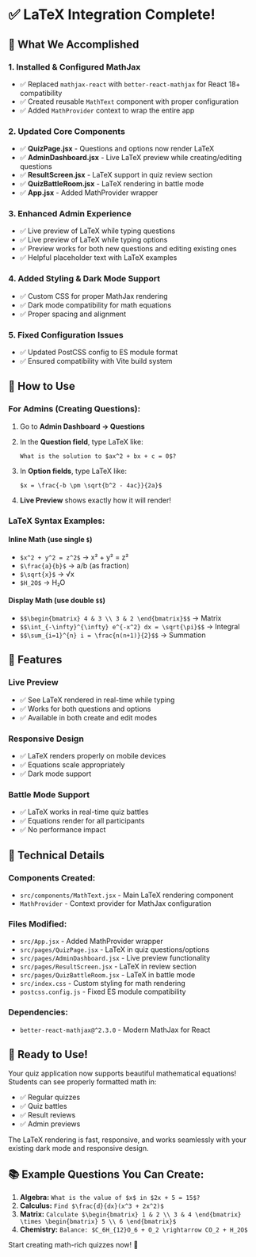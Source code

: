 # ✅ LaTeX Integration Complete!

## 🎯 What We Accomplished

### 1. **Installed & Configured MathJax**
- ✅ Replaced `mathjax-react` with `better-react-mathjax` for React 18+ compatibility
- ✅ Created reusable `MathText` component with proper configuration
- ✅ Added `MathProvider` context to wrap the entire app

### 2. **Updated Core Components**
- ✅ **QuizPage.jsx** - Questions and options now render LaTeX
- ✅ **AdminDashboard.jsx** - Live LaTeX preview while creating/editing questions
- ✅ **ResultScreen.jsx** - LaTeX support in quiz review section
- ✅ **QuizBattleRoom.jsx** - LaTeX rendering in battle mode
- ✅ **App.jsx** - Added MathProvider wrapper

### 3. **Enhanced Admin Experience**
- ✅ Live preview of LaTeX while typing questions
- ✅ Live preview of LaTeX while typing options
- ✅ Preview works for both new questions and editing existing ones
- ✅ Helpful placeholder text with LaTeX examples

### 4. **Added Styling & Dark Mode Support**
- ✅ Custom CSS for proper MathJax rendering
- ✅ Dark mode compatibility for math equations
- ✅ Proper spacing and alignment

### 5. **Fixed Configuration Issues**
- ✅ Updated PostCSS config to ES module format
- ✅ Ensured compatibility with Vite build system

## 🚀 How to Use

### **For Admins (Creating Questions):**

1. Go to **Admin Dashboard → Questions**
2. In the **Question field**, type LaTeX like:
   ```
   What is the solution to $ax^2 + bx + c = 0$?
   ```

3. In **Option fields**, type LaTeX like:
   ```
   $x = \frac{-b \pm \sqrt{b^2 - 4ac}}{2a}$
   ```

4. **Live Preview** shows exactly how it will render!

### **LaTeX Syntax Examples:**

#### Inline Math (use single `$`)
- `$x^2 + y^2 = z^2$` → x² + y² = z²
- `$\frac{a}{b}$` → a/b (as fraction)
- `$\sqrt{x}$` → √x
- `$H_2O$` → H₂O

#### Display Math (use double `$$`)
- `$$\begin{bmatrix} 4 & 3 \\ 3 & 2 \end{bmatrix}$$` → Matrix
- `$$\int_{-\infty}^{\infty} e^{-x^2} dx = \sqrt{\pi}$$` → Integral
- `$$\sum_{i=1}^{n} i = \frac{n(n+1)}{2}$$` → Summation

## 🎨 Features

### **Live Preview**
- ✅ See LaTeX rendered in real-time while typing
- ✅ Works for both questions and options
- ✅ Available in both create and edit modes

### **Responsive Design**
- ✅ LaTeX renders properly on mobile devices
- ✅ Equations scale appropriately
- ✅ Dark mode support

### **Battle Mode Support**
- ✅ LaTeX works in real-time quiz battles
- ✅ Equations render for all participants
- ✅ No performance impact

## 🔧 Technical Details

### **Components Created:**
- `src/components/MathText.jsx` - Main LaTeX rendering component
- `MathProvider` - Context provider for MathJax configuration

### **Files Modified:**
- `src/App.jsx` - Added MathProvider wrapper
- `src/pages/QuizPage.jsx` - LaTeX in quiz questions/options
- `src/pages/AdminDashboard.jsx` - Live preview functionality
- `src/pages/ResultScreen.jsx` - LaTeX in review section
- `src/pages/QuizBattleRoom.jsx` - LaTeX in battle mode
- `src/index.css` - Custom styling for math rendering
- `postcss.config.js` - Fixed ES module compatibility

### **Dependencies:**
- `better-react-mathjax@^2.3.0` - Modern MathJax for React

## 🎉 Ready to Use!

Your quiz application now supports beautiful mathematical equations! Students can see properly formatted math in:
- ✅ Regular quizzes
- ✅ Quiz battles
- ✅ Result reviews
- ✅ Admin previews

The LaTeX rendering is fast, responsive, and works seamlessly with your existing dark mode and responsive design.

## 📚 Example Questions You Can Create:

1. **Algebra:** `What is the value of $x$ in $2x + 5 = 15$?`
2. **Calculus:** `Find $\frac{d}{dx}(x^3 + 2x^2)$`
3. **Matrix:** `Calculate $\begin{bmatrix} 1 & 2 \\ 3 & 4 \end{bmatrix} \times \begin{bmatrix} 5 \\ 6 \end{bmatrix}$`
4. **Chemistry:** `Balance: $C_6H_{12}O_6 + O_2 \rightarrow CO_2 + H_2O$`

Start creating math-rich quizzes now! 🚀